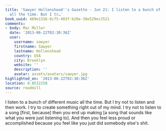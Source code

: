 ```yaml
---
title: 'Sawyer Hollenshead''s Gazette - Jun 21: I listen to a bunch of different music
  all the time. But I tr…'
book_uuid: 469e1316-6c75-403f-b20e-38e529ec2521
comments:
- body: Mac Miller
  date: '2013-06-22T02:30:36Z'
  user:
    username: sawyer
    firstname: Sawyer
    lastname: Hollenshead
    country: USA
    city: Brooklyn
    website: ''
    description: ''
    avatar: assets/avatars/sawyer.jpg
highlighted_on: '2013-06-22T02:30:36Z'
location: 0.0532258
source: readmill
---
```


I listen to a bunch of different music all the time. But I try not to listen and then work. I try to create something right out of my mind. I try not to listen to a song [first, because] then you end up making [a song that sounds like what you were just listening to]. And then you feel less proud or accomplished because you feel like you just did somebody else's shit.
